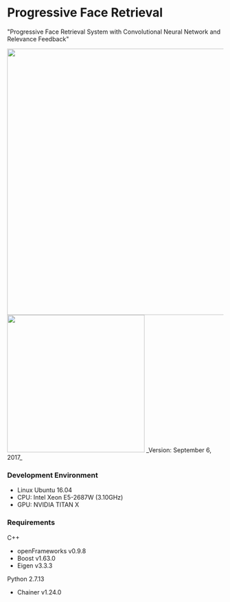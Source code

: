 # Progressive Face Retrieval
"Progressive Face Retrieval System with
Convolutional Neural Network and Relevance Feedback"

<img src=https://user-images.githubusercontent.com/20763586/30205865-2947d260-94c5-11e7-9991-bf0d8878a7a4.png width=620px>  
<img src=https://user-images.githubusercontent.com/20763586/30205866-2a39697c-94c5-11e7-8fc5-436a939ab6ea.png width=320px>  
_Version: September 6, 2017_  

### Development Environment
* Linux Ubuntu 16.04
* CPU: Intel Xeon E5-2687W (3.10GHz)
* GPU: NVIDIA TITAN X

### Requirements
C++
* openFrameworks v0.9.8
* Boost v1.63.0
* Eigen v3.3.3

Python 2.7.13
* Chainer v1.24.0
